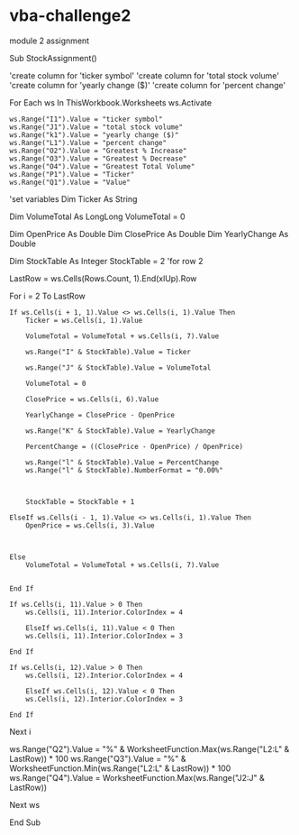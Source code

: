 # vba-challenge2
module 2 assignment

Sub StockAssignment()

'create column for 'ticker symbol'
'create column for 'total stock volume'
'create column for 'yearly change ($)'
'create column for 'percent change'

  For Each ws In ThisWorkbook.Worksheets
  ws.Activate


    ws.Range("I1").Value = "ticker symbol"
    ws.Range("J1").Value = "total stock volume"
    ws.Range("k1").Value = "yearly change ($)"
    ws.Range("L1").Value = "percent change"
    ws.Range("O2").Value = "Greatest % Increase"
    ws.Range("O3").Value = "Greatest % Decrease"
    ws.Range("O4").Value = "Greatest Total Volume"
    ws.Range("P1").Value = "Ticker"
    ws.Range("Q1").Value = "Value"
    
    

'set variables
  Dim Ticker As String

  Dim VolumeTotal As LongLong
  VolumeTotal = 0

  Dim OpenPrice As Double
  Dim ClosePrice As Double
  Dim YearlyChange As Double

  Dim StockTable As Integer
  StockTable = 2 'for row 2

  LastRow = ws.Cells(Rows.Count, 1).End(xlUp).Row



  For i = 2 To LastRow

    If ws.Cells(i + 1, 1).Value <> ws.Cells(i, 1).Value Then
        Ticker = ws.Cells(i, 1).Value
        
        VolumeTotal = VolumeTotal + ws.Cells(i, 7).Value
        
        ws.Range("I" & StockTable).Value = Ticker
        
        ws.Range("J" & StockTable).Value = VolumeTotal
                
        VolumeTotal = 0
        
        ClosePrice = ws.Cells(i, 6).Value
        
        YearlyChange = ClosePrice - OpenPrice
        
        ws.Range("K" & StockTable).Value = YearlyChange
        
        PercentChange = ((ClosePrice - OpenPrice) / OpenPrice)
                       
        ws.Range("l" & StockTable).Value = PercentChange
        ws.Range("l" & StockTable).NumberFormat = "0.00%"
        
        
        
        StockTable = StockTable + 1
        
    ElseIf ws.Cells(i - 1, 1).Value <> ws.Cells(i, 1).Value Then
        OpenPrice = ws.Cells(i, 3).Value
        
            
                      
    Else
        VolumeTotal = VolumeTotal + ws.Cells(i, 7).Value
                     
        
    End If
    
    If ws.Cells(i, 11).Value > 0 Then
        ws.Cells(i, 11).Interior.ColorIndex = 4
        
        ElseIf ws.Cells(i, 11).Value < 0 Then
        ws.Cells(i, 11).Interior.ColorIndex = 3
        
    End If
    
    If ws.Cells(i, 12).Value > 0 Then
        ws.Cells(i, 12).Interior.ColorIndex = 4
        
        ElseIf ws.Cells(i, 12).Value < 0 Then
        ws.Cells(i, 12).Interior.ColorIndex = 3
        
    End If
    
        
    
  Next i


  ws.Range("Q2").Value = "%" & WorksheetFunction.Max(ws.Range("L2:L" & LastRow)) * 100
  ws.Range("Q3").Value = "%" & WorksheetFunction.Min(ws.Range("L2:L" & LastRow)) * 100
  ws.Range("Q4").Value = WorksheetFunction.Max(ws.Range("J2:J" & LastRow))


Next ws



End Sub

